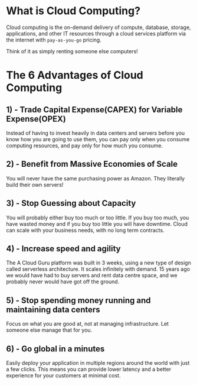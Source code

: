 # What is Cloud Computing?

Cloud computing is the on-demand delivery of compute, database, storage, applications, and other IT resources through a
cloud services platform via the internet with `pay-as-you-go` pricing.

Think of it as simply renting someone else computers!

# The 6 Advantages of Cloud Computing

## 1) - Trade Capital Expense(CAPEX) for Variable Expense(OPEX)

Instead of having to invest heavily in data centers and servers before you know how you are going to use them, you can
pay only when you consume computing resources, and pay only for how much you consume.

## 2) - Benefit from Massive Economies of Scale

You will never have the same purchasing power as Amazon. They literally build their own servers!

## 3) - Stop Guessing about Capacity

You will probably either buy too much or too little. If you buy too much, you have wasted money and if you buy too
little you will have downtime. Cloud can scale with your business needs, with no long term contracts.

## 4) - Increase speed and agility

The A Cloud Guru platform was built in 3 weeks, using a new type of design called serverless architecture. It scales
infinitely with demand. 15 years ago we would have had to buy servers and rent data centre space, and we probably never
would have got off the ground.

## 5) - Stop spending money running and maintaining data centers

Focus on what you are good at, not at managing infrastructure. Let someone else manage that for you.

## 6) - Go global in a minutes

Easily deploy your application in multiple regions around the world with just a few clicks. This means you can provide
lower latency and a better experience for your customers at minimal cost.